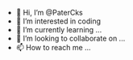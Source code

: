 - 👋 Hi, I’m @PaterCks
- 👀 I’m interested in coding
- 🌱 I’m currently learning ...
- 💞️ I’m looking to collaborate on ...
- 📫 How to reach me ...

<!---
PaterCks/PaterCks is a ✨ special ✨ repository because its `README.md` (this file) appears on your GitHub profile.
You can click the Preview link to take a look at your changes.
--->
